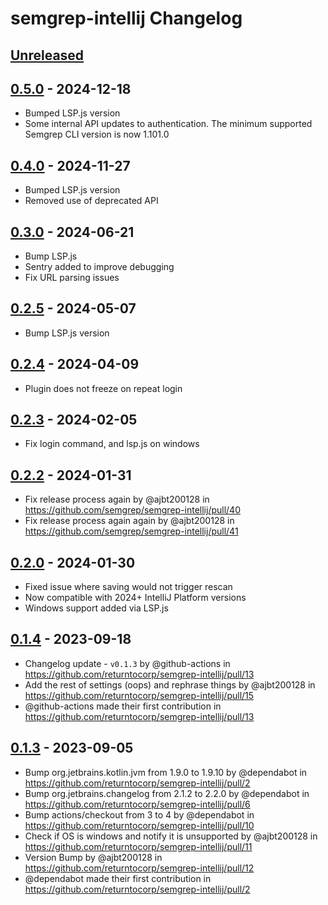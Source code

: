 <!-- Keep a Changelog guide -> https://keepachangelog.com -->

# semgrep-intellij Changelog

## [Unreleased]


## [0.5.0] - 2024-12-18

- Bumped LSP.js version
- Some internal API updates to authentication. The minimum supported Semgrep
  CLI version is now 1.101.0

## [0.4.0] - 2024-11-27

- Bumped LSP.js version
- Removed use of deprecated API

## [0.3.0] - 2024-06-21

- Bump LSP.js
- Sentry added to improve debugging
- Fix URL parsing issues

## [0.2.5] - 2024-05-07

- Bump LSP.js version

## [0.2.4] - 2024-04-09

- Plugin does not freeze on repeat login

## [0.2.3] - 2024-02-05

- Fix login command, and lsp.js on windows

## [0.2.2] - 2024-01-31

- Fix release process again by @ajbt200128 in https://github.com/semgrep/semgrep-intellij/pull/40
- Fix release process again again by @ajbt200128 in https://github.com/semgrep/semgrep-intellij/pull/41

## [0.2.0] - 2024-01-30

- Fixed issue where saving would not trigger rescan
- Now compatible with 2024+ IntelliJ Platform versions
- Windows support added via LSP.js

## [0.1.4] - 2023-09-18

- Changelog update - `v0.1.3` by @github-actions in https://github.com/returntocorp/semgrep-intellij/pull/13
- Add the rest of settings (oops) and rephrase things by @ajbt200128 in https://github.com/returntocorp/semgrep-intellij/pull/15
- @github-actions made their first contribution in https://github.com/returntocorp/semgrep-intellij/pull/13

## [0.1.3] - 2023-09-05

- Bump org.jetbrains.kotlin.jvm from 1.9.0 to 1.9.10 by @dependabot in https://github.com/returntocorp/semgrep-intellij/pull/2
- Bump org.jetbrains.changelog from 2.1.2 to 2.2.0 by @dependabot in https://github.com/returntocorp/semgrep-intellij/pull/6
- Bump actions/checkout from 3 to 4 by @dependabot in https://github.com/returntocorp/semgrep-intellij/pull/10
- Check if OS is windows and notify it is unsupported by @ajbt200128 in https://github.com/returntocorp/semgrep-intellij/pull/11
- Version Bump by @ajbt200128 in https://github.com/returntocorp/semgrep-intellij/pull/12
- @dependabot made their first contribution in https://github.com/returntocorp/semgrep-intellij/pull/2

[Unreleased]: https://github.com/semgrep/semgrep-intellij/compare/v0.5.0...HEAD
[0.5.0]: https://github.com/semgrep/semgrep-intellij/compare/v0.4.0...v0.5.0
[0.4.0]: https://github.com/semgrep/semgrep-intellij/compare/v0.3.0...v0.4.0
[0.3.0]: https://github.com/semgrep/semgrep-intellij/compare/v0.2.5...v0.3.0
[0.2.5]: https://github.com/semgrep/semgrep-intellij/compare/v0.2.4...v0.2.5
[0.2.4]: https://github.com/semgrep/semgrep-intellij/compare/v0.2.3...v0.2.4
[0.2.3]: https://github.com/semgrep/semgrep-intellij/compare/v0.2.2...v0.2.3
[0.2.2]: https://github.com/semgrep/semgrep-intellij/compare/v0.2.0...v0.2.2
[0.2.0]: https://github.com/semgrep/semgrep-intellij/compare/v0.1.4...v0.2.0
[0.1.4]: https://github.com/semgrep/semgrep-intellij/compare/v0.1.3...v0.1.4
[0.1.3]: https://github.com/semgrep/semgrep-intellij/commits/v0.1.3
